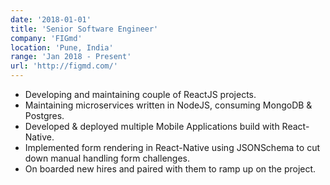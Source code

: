 ```yaml
---
date: '2018-01-01'
title: 'Senior Software Engineer'
company: 'FIGmd'
location: 'Pune, India'
range: 'Jan 2018 - Present'
url: 'http://figmd.com/'
---
```


- Developing and maintaining couple of ReactJS projects.
- Maintaining microservices written in NodeJS, consuming MongoDB & Postgres.
- Developed & deployed multiple Mobile Applications build with React-Native.
- Implemented form rendering in React-Native using JSONSchema to cut down manual handling form challenges.
- On boarded new hires and paired with them to ramp up on the project.
